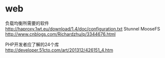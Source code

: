 web
===
负载均衡所需要的软件
http://haproxy.1wt.eu/download/1.4/doc/configuration.txt
Stunnel
MooseFS
http://www.cnblogs.com/Richardzhu/p/3344676.html

PHP开发者应了解的24个库
http://developer.51cto.com/art/201312/426151_4.htm
